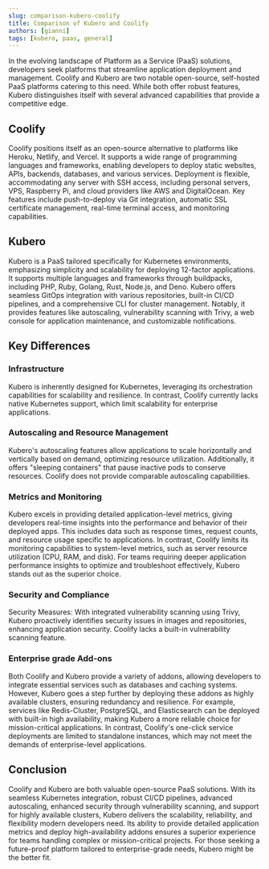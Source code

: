 ```yaml
---
slug: comparison-kubero-coolify
title: Comparison of Kubero and Coolify
authors: [gianni]
tags: [kubero, paas, general]
---
```




In the evolving landscape of Platform as a Service (PaaS) solutions, developers seek platforms that streamline application deployment and management. Coolify and Kubero are two notable open-source, self-hosted PaaS platforms catering to this need. While both offer robust features, Kubero distinguishes itself with several advanced capabilities that provide a competitive edge.

## Coolify
Coolify positions itself as an open-source alternative to platforms like Heroku, Netlify, and Vercel. It supports a wide range of programming languages and frameworks, enabling developers to deploy static websites, APIs, backends, databases, and various services. Deployment is flexible, accommodating any server with SSH access, including personal servers, VPS, Raspberry Pi, and cloud providers like AWS and DigitalOcean. Key features include push-to-deploy via Git integration, automatic SSL certificate management, real-time terminal access, and monitoring capabilities.

## Kubero
Kubero is a PaaS tailored specifically for Kubernetes environments, emphasizing simplicity and scalability for deploying 12-factor applications. It supports multiple languages and frameworks through buildpacks, including PHP, Ruby, Golang, Rust, Node.js, and Deno. Kubero offers seamless GitOps integration with various repositories, built-in CI/CD pipelines, and a comprehensive CLI for cluster management. Notably, it provides features like autoscaling, vulnerability scanning with Trivy, a web console for application maintenance, and customizable notifications.

## Key Differences

### Infrastructure
Kubero is inherently designed for Kubernetes, leveraging its orchestration capabilities for scalability and resilience. In contrast, Coolify currently lacks native Kubernetes support, which limit scalability for enterprise applications.

### Autoscaling and Resource Management 
Kubero's autoscaling features allow applications to scale horizontally and vertically based on demand, optimizing resource utilization. Additionally, it offers "sleeping containers" that pause inactive pods to conserve resources. Coolify does not provide comparable autoscaling capabilities.

### Metrics and Monitoring
Kubero excels in providing detailed application-level metrics, giving developers real-time insights into the performance and behavior of their deployed apps. This includes data such as response times, request counts, and resource usage specific to applications. In contrast, Coolify limits its monitoring capabilities to system-level metrics, such as server resource utilization (CPU, RAM, and disk). For teams requiring deeper application performance insights to optimize and troubleshoot effectively, Kubero stands out as the superior choice.

### Security and Compliance
Security Measures: With integrated vulnerability scanning using Trivy, Kubero proactively identifies security issues in images and repositories, enhancing application security. Coolify lacks a built-in vulnerability scanning feature.

### Enterprise grade Add-ons
Both Coolify and Kubero provide a variety of addons, allowing developers to integrate essential services such as databases and caching systems. However, Kubero goes a step further by deploying these addons as highly available clusters, ensuring redundancy and resilience. For example, services like Redis-Cluster, PostgreSQL, and Elasticsearch can be deployed with built-in high availability, making Kubero a more reliable choice for mission-critical applications. In contrast, Coolify's one-click service deployments are limited to standalone instances, which may not meet the demands of enterprise-level applications.

## Conclusion
Coolify and Kubero are both valuable open-source PaaS solutions. With its seamless Kubernetes integration, robust CI/CD pipelines, advanced autoscaling, enhanced security through vulnerability scanning, and support for highly available clusters, Kubero delivers the scalability, reliability, and flexibility modern developers need. Its ability to provide detailed application metrics and deploy high-availability addons ensures a superior experience for teams handling complex or mission-critical projects. For those seeking a future-proof platform tailored to enterprise-grade needs, Kubero might be the better fit.